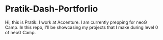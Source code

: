 # Pratik-Dash-Portforlio
Hi, this is Pratik. I work at Accenture. I am currently prepping for neoG Camp.
In this repo, I'll be showcasing my projects that I make during level 0 of neoG Camp.
